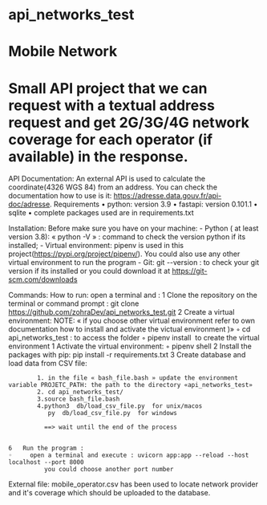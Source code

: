 # api_networks_test
# Mobile Network 
# Small API project that we can request with a textual address request and get 2G/3G/4G network coverage for each operator (if available) in the response.

API Documentation:
An external API is used to calculate the coordinate(4326 WGS 84) from an address. You can check the documentation how to use is it: https://adresse.data.gouv.fr/api-doc/adresse.
Requirements
	•	python: version 3.9
	•	fastapi: version 0.101.1
	•	sqlite
	•	complete packages used are in requirements.txt

Installation:
Before make sure you have on your machine:
	- Python ( at least version 3.8): « python -V » : command to check the version python if its installed;
	- Virtual environment: pipenv is used in this project(https://pypi.org/project/pipenv/). You could also use any other virtual environment to run the program
	- Git:  git --version : to check your git version if its installed or you could download it at https://git-scm.com/downloads
	
Commands:
How to run: 
	open a terminal and : 
	1	Clone the repository on the terminal or command prompt : git clone https://github.com/zohraDev/api_networks_test.git
	2	Create a virtual environment: 
		NOTE: « if you choose other virtual environment refer to own documentation how  to install and activate the victual environment )»
	◦	cd api_networks_test : to access the folder
	◦	pipenv install  to create the virtual environment
	1	Activate the virtual environment:
	◦	pipenv shell
	2	Install the packages with pip: pip install -r requirements.txt 
	3	Create database and load data from CSV file:

			1. in the file « bash_file.bash » update the environment variable PROJETC_PATH: the path to the directory «api_networks_test»		
			2. cd api_networks_test/
			3.source bash_file.bash
			4.python3  db/load_csv_file.py  for unix/macos
			   py  db/load_csv_file.py  for windows 
			  
 			  ==> wait until the end of the process

        
	6	Run the program :
	◦	  open a terminal and execute : uvicorn app:app --reload --host localhost --port 8000
			  you could choose another port number
	    

	
External file: mobile_operator.csv has been used to locate network provider and it's coverage which should be uploaded to the database.













